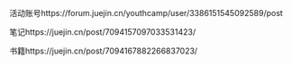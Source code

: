 活动账号https://forum.juejin.cn/youthcamp/user/3386151545092589/post

笔记https://juejin.cn/post/7094157097033531423/

书籍https://juejin.cn/post/7094167882266837023/
